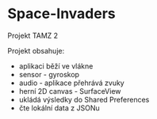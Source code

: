 # Space-Invaders
Projekt TAMZ 2

Projekt obsahuje:
  - aplikaci běží ve vlákne
  - sensor - gyroskop
  - audio - aplikace přehrává zvuky
  - herní 2D canvas - SurfaceView
  - ukládá výsledky do Shared Preferences
  - čte lokální data z JSONu
